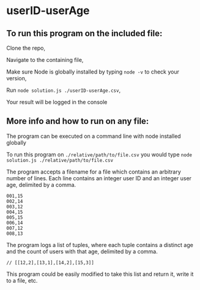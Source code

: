 # userID-userAge

## To run this program on the included file:
  
  Clone the repo,
  
  Navigate to the containing file,
  
  Make sure Node is globally installed by typing `node -v` to check your version,
  
  Run `node solution.js ./userID-userAge.csv`,
  
  Your result will be logged in the console

## More info and how to run on any file:

The program can be executed on a command line with node installed globally

To run this program on `./relative/path/to/file.csv` you would type `node solution.js ./relative/path/to/file.csv`

The program accepts a filename for a file which contains an arbitrary number of lines. Each line contains an integer user ID and an integer user age, delimited by a comma.

```
001,15
002,14
003,12
004,15
005,15
006,14
007,12
008,13
```

The program logs a list of tuples, where each tuple contains a distinct age and the count of users with that age, delimited by a comma.

```
// [[12,2],[13,1],[14,2],[15,3]]
```

This program could be easily modified to take this list and return it, write it to a file, etc.
